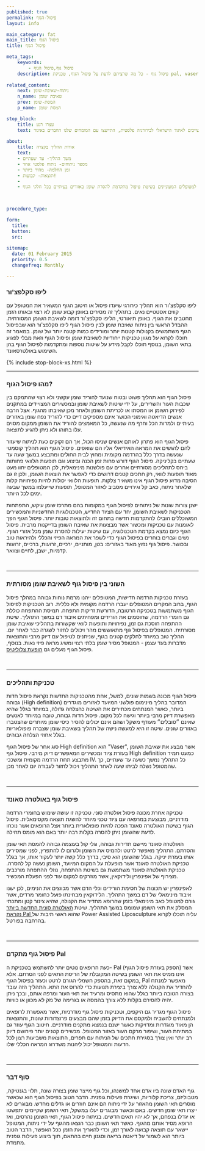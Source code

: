 ```yaml
---
published: true
permalink: פיסול-הגוף
layout: info

main_category: fat
main_title: פיסול הגוף
title: פיסול הגוף

meta_tags:
    keywords:
        - פיסול גוף,פיסול הגוף
    description: פיסול גוף - כל מה שרציתם לדעת על פיסול הגוף, טכניקת pal, vaser, שיטת ההתפחה ועוד להוצאה והסרת שומן מיותר, מומחים מומלצים, מחירונים וגם אפשרות לבצע השוואת מחירים בחינם
    
related_content:
    next: ניתוח-שאיבת-שומן
    n_name: שאיבת שומן
    prev: המסת-שומן
    p_name: המסת שומן

stop_block: 
    title: עצרו רגע
    text: סובלים ממצבורי שומן טורדניים ומחפשים דרך יעילה להסירם? בעזרת פיסול גוף במספר טכניקות אפשר לחטב את הגוף כך שתראו נפלא! חשוב רק שאת ההליך תעברו בידיים מיומנות. ההמלצה שלנו היא להתייעץ רק עם מנתחים פלסטיים השייכים לאיגוד הישראלי לכירורגיה פלסטית, התייעצו עם המומחים שלנו החברים באיגוד.       
    
about:
    title: אודות ההליך בקצרה
    text: 
    - משך ההליך- עד שעתיים
    - מספר ניתוחים- ניתוח פלסטי אחד
    - זמן החלמה- מהיר ביותר
    - תוצאות- קבועות!
    - 
    - ההליך מתאים למטופלים המעוניינים בשיטת טיפול מתקדמת להסרת שומן באזורים בעיתיים בכל חלקי הגוף

   

procedure_type: 

form:
  title: 
  button: 
  src:
  
sitemap: 
  date: 01 February 2015
  priority: 0.5
  changefreq: Monthly

---
```

###  ליפו סקלפצ'ור

ליפו סקלפצ'ור הוא תהליך כירורגי שיעדו פיסול או חיטוב הגוף המשאיר את המטופל עם קווים אסטטיים נאים. בתהליך זה מסירים באופן קבוע שומן לא רצוי ובאותו הזמן מחטבים את הגוף. באופן תיאורטי, הליפו סקלפצ'ור דומה לשאיבת השומן המסורתית. ההבדל הראשי בין ניתוח שאיבת שומן לבין פיסול הגוף ליפו סקלפצ'ור הוא שבפיסול הגוף משתמשים בקנולות קטנות יותר ומורידים כמות קטנה יותר של שומן. במאמר זה תוכלו לקרוא על מגוון טכניקות ייחודיות לשאיבת שומן ופיסול הגוף וזאת מבלי לפגוע בתאי השומן, בנוסף תוכלו לקבל מידע על שיטות נוספות ומתקדמות לפיסול הגוף בהן השימוש באולטרסאונד.

 {% include stop-block-xs.html %}  

- - - - - -
 
###  מהו פיסול הגוף?

פיסול הגוף הוא תהליך פשוט ובטוח שנועד להוריד שומן עקשני ולא רצוי שהתמקם בין שכבות העור והשרירים, על ידי שיטות לשאיבת שומן ובמכשירים המצויידים במתקנים לפירוק השומן או המסתו או לכריתת השומן ולאחר מכן שאיבתו מהגוף. אצל הרבה אנשים הדיאטה ואימוני הכושר אינם מספיקים דיים כדי להוריד נפח שומן באזורים בעיתיים ולמרות הכל וחרף מה שנעשה, כל המאמצים להוריד את השומן ממקום מסוים עלו בתוהו ולא ניתן להגיע לתוצאה. 

פיסול הגוף הוא פתרון לאותם אנשים שניסו הכול, אך הם זקוקים כעת לניתוח שיעזור להם להגשים את המראה האידיאלי אליו הם שואפים. פיסול הגוף הוא תהליך קוסמטי שנעשה בדרך כלל בהרדמה מקומית ומחוץ לבית החולים ומתבצע במשך שעה עד שעתיים בקליניקה. פיסול הגוף דורש פחות זמן הכנה וביצוע וגם תופעות הלוואי פחותות ביחס לתהליכים מסורתיים אחרים עם פולשנות מינימאלית, לכן המטופלים יחוו מעט מאוד תופעות לוואי, רק חתכים קטנים דרושים כדי לאפשר את הוצאות השומן, ולכן זו גם הסיבה מדוע פיסול הגוף אינו משאיר צלקות. תופעות הלוואי יכולות להיות נפיחויות קלות שלאחר ניתוח, כאב קל וגירויים מסביב לאזור המטופל, תופעות שייעלמו במשך שבעה ימים לכל היותר. 

ישנן צורות שונות של ניתוחים לפיסול הגוף במקומות בהם מתרכז שומן עיקש, התפתחות הטכניקות לשאיבת השומן, יחד עם הציוד החדיש, הטכנולוגיות החדשניות והמכשירים המשוכללים הובילו להתקדמות חדשה בתחום זה ולתוצאות טובות יותר. פיסול הגוף הפך לאומנות עם טכניקות ומכשור אשר מבצעות את שאיבת השומן בדייקנות מרבית. פיסול הגוף כיום נמצא בקדמת הטכנולוגיה, עם שיטות יעילות להסרת שומן מכל אזורי הגוף. נשים וגברים בוחרים בפיסול הגוף כדי לשפר את המראה הפיזי והכללי ולהיראות טוב ובכושר. פיסול גוף נפוץ מאוד באזורים: בטן, מותניים, ירכיים, זרועות, ברכיים, זרועות קדמיות, ישבן, לחיים וצוואר.
  
 

- - - - - -

###  השוני בין פיסול גוף לשאיבת שומן מסורתית

בעזרת טכניקות הרדמה חדישות, המטופלים ייהנו מרמת נוחות גבוהה במהלך פיסול הגוף, ברוב המקרים המטופלים יעברו הרדמה מקומית ולא כללית. רוב הטכניקות לפיסול הגוף משתמשות בטכניקה הרטובה, הדורשת זריקות התפחה. תמיסת ההתפחה כוללת גם חומרי הרדמה, שחוסמים את הורידים ומפחיתים איבוד דם במשך התהליך. שיטת ההתפחה חוסכת גם זמן, נפיחויות ותופעות לוואי שקשורות בתהליכי שאיבת שומן מסורתית. המטופלים בפיסול גוף מתאוששים מהר ויכולים לחזור לשגרה כבר לאחר יום. ההליך טוב במיוחד לחלקים קטנים בגוף, שניתנים לטיפול עם דיוק מרבי והתוצאות מדברות בעד עצמן - המטופל מסיר שומן בלתי רצוי ומשיג מראה פיזי נאות. בנוסף, פיסול הגוף מעלים גם [הופעת צלוליטיס](/צלוליטיס).
  
 

- - - - - -

###  טכניקת ותהליכים

פיסול הגוף מכונה בשמות שונים, למשל, אחת מהטכניקות החדשות נקראת פיסול חדות גבוהה (High definition) המדובר בהליך מינימום פולשני המיועד לאזורים מוגדרים ביותר, כאשר המנתחים מכתירים את השיטה כהצלחה גדולה, במיוחד בגלל שהיא מאפשרת דיוק מרבי ביותר וגישה לכל מקום. פיסול חדות גבוהה, טובה במיוחד לאנשים שאינם ״סובלים״ מעודף משקל ושהם אינם יכולים להסיר כיסי שומן מיותרים שהצטברו באזורים שונים. שיטה זו היא למעשה נישה של תהליך בשאיבת שומן שצברה פופולאריות בגלל אחוזי הצלחה גבוהים. 

סוג אחר של פיסול הגוף High definition הוא "Vaser", אשר מבצע את שאיבת השומן בעזרת ציוד ומכשירים המאפשרים דיוק מירבי. פיסול גוף High definition כמעט תמיד מתבצע תחת הרדמה מקומית ומשככי IV. כל התהליך נמשך כשעה עד שעתיים, כך שהמטופל נשלח לביתו שעה לאחר התהליך ויכול לחזור לעבודה יום לאחר מכן.
  
 

- - - - - -

### פיסול גוף באולטרה סאונד

טכניקה אחרת מכונה פיסול אולטרה סוני. טכניקה זו עושה שימוש בחומרי הרדמה מודרניים, מבוצעת במרפאה עם ציוד טכני מיוחד להשגת תוצאה מקסימאלית. פיסול הגוף בשיטת האולטרה סאונד הפכה להיות פופולארית ביותר אצל הרופאים אשר נוכחו לדעת שהשומן ניתן להסרה בקלות רבה יותר באם הוא מומס תחילה.


 האולטרה סאונד מיישם תדירות גבוהה, וגלי קול בעוצמה גבוהה להמסת תאי שומן והסרתם. התהליך מאפשר לרטט ולהמיס את השומן ולגרום לו להתפרץ, לפני שמסירים אותו בעזרת יניקה. בגלל שהשומן הוא סיבי, בדרך כלל קשה יותר לעקור אותו, אך בגלל טכניקת האולטרה סאונד אשר מופעלת על המקום המיועד, השומן נעשה קל להסרה. טכניקת האולטרה סאונד משתמשת גם בשיטת ההתפחה, נוזלי ההתפחה מורכבים מצירוף של אפינפרין ולידוקאין, אשר מוזרקים למקום עוד לפני הפעלת המכשיר. 
 
 לאפינפרין יש תכונות של חסימת הורידים וכלי הדם אשר מכווצים את הנימים, לכן ישנו איבוד מינימאלי של דם במשך התהליך. הלידוקאין מבחינתו פועל כחומר מרדים, אשר גורם למטופל כאב מינימאלי בזמן שהרופא מחדיר את הקנולה, שהיא צינור קטן ומתכתי המסלק את תאי השומן שמומס במשך התהליך. שיטת [האולטרה סונית החדשה ביותר נקראת Pal ](/pal)שהוא ראשי תיבות של  Power Assisted Liposculpture עליה תוכלו לקרוא בהרחבה בפורטל.
  
 

- - - - - -

###  פיסול גוף מתקדם Pal

כעת הרופאים נוטים יותר להשתמש בטכניקת ה- Pal (הספק בעזרת פיסול הגוף) אשר אינו ממיס את תאי השומן בשיטה המקובלת של הריסת התאים לפני הסרתם. אלא במקום זאת, בהספק חשמלי הגורם לרטט וכעזר בפיסול הגוף, Pal מאפשר למנתח להחדיר את הקנולה ללא צורך ביצירת תנועות כדי להרוס את התא. התהליך הזה עובד בצורה הטובה ביותר בגלל שהוא מתסיס ומרעיד את תאי העור ומרפה אותם, ובכך ניתן יהיה להסירם בקלות ללא צורך בהמסה או בגרימה של נזק לא מכוון או כוויות. 

פיסול הגוף מגדיר גם היקפים, וטכניקות פיסול גוף מודרניות, אשר מאפשרת לרופאים ולמנתחים להשביח ולמקסם את הדיוק בזמן שהם מבצעים פרוצדורות שונות, והתוצאות הן מאוד מוגדרות ומדויקות כאשר ישנם בנמצא מתקנים מודרניים. חיטוב הגוף עוזר גם במתיחת העור, ושיפור מרקם העור באזור המטופל. מכשירים קטנים יותר פירושם דיוק רב יותר ואין צורך בסגירת חתכים של הניתוח עם תפרים, התוצאות משביעות רצון לכל הדעות והמטופל יכול ליהנות משדרוג המראה הכללי שלו.
  
 

- - - - - -

###  סוף דבר

גוף האדם שונה ביו אדם אחד למשנהו, וכל גוף מייצר שומן בצורה שונה, תלוי בגנטיקה, מטבוליזם, צריכת קלוריות, ושיגרת פעילות גופנית. הדבר הטוב בפיסול הגוף הוא שכאשר מוסרים תאי השומן מהאזור על ידי ניתוח הם אינם חוזרים או גדלים מחדש. מבוגרים לא ייצרו תאי שומן חדשים. באם וכאשר מבוגרים יעלו במשקל, תאי השומן שקיימים יתפשטו או יגדלו בנפחם, אך לא יהיו תאים חדשים. בניתוח פיסול הגוף, תאי השומן נהרסים, ואז הרופא מסיר אותם מהגוף. כאשר תאי השומן כבר הוצאו מהגוף על ידי ניתוח, המטופל יישאר עם תוצאה קבועה לאורך זמן, וכדי להאריך את הזמן ככל האפשר, הדבר הטוב ביותר הוא לשמור על דיאטה בריאה וסגנון חיים בהתאם, תוך ביצוע פעילות גופנית מתמדת.
